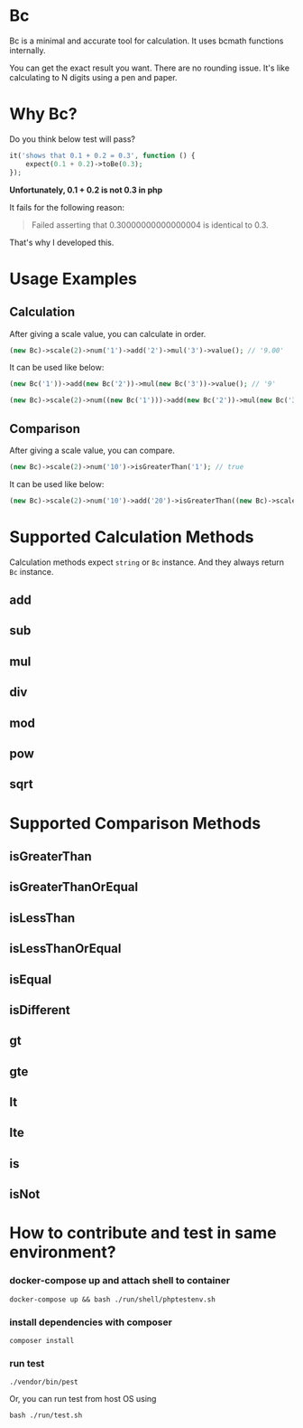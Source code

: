 # Bc

Bc is a minimal and accurate tool for calculation. It uses bcmath functions internally.

You can get the exact result you want. There are no rounding issue. It's like calculating to N digits using a pen and paper.

# Why Bc?

Do you think below test will pass?

```php
it('shows that 0.1 + 0.2 = 0.3', function () {
    expect(0.1 + 0.2)->toBe(0.3);
});
```

**Unfortunately, 0.1 + 0.2 is not 0.3 in php**

It fails for the following reason:

> Failed asserting that 0.30000000000000004 is identical to 0.3.

That's why I developed this.

# Usage Examples

## Calculation

After giving a scale value, you can calculate in order.

```php
(new Bc)->scale(2)->num('1')->add('2')->mul('3')->value(); // '9.00'
```

It can be used like below:

```php
(new Bc('1'))->add(new Bc('2'))->mul(new Bc('3'))->value(); // '9'
```

```php
(new Bc)->scale(2)->num((new Bc('1')))->add(new Bc('2'))->mul(new Bc('3'))->value(); // '9.00'
```

## Comparison

After giving a scale value, you can compare.

```php
(new Bc)->scale(2)->num('10')->isGreaterThan('1'); // true
```

It can be used like below:

```php
(new Bc)->scale(2)->num('10')->add('20')->isGreaterThan((new Bc)->scale(2)->num('1')->add('2')); // it returns true for '30.00' > '3.00'
```

# Supported Calculation Methods

Calculation methods expect `string` or `Bc` instance. And they always return `Bc` instance.

## add

## sub

## mul

## div

## mod

## pow

## sqrt

# Supported Comparison Methods

## isGreaterThan

## isGreaterThanOrEqual

## isLessThan

## isLessThanOrEqual

## isEqual

## isDifferent

## gt

## gte

## lt

## lte

## is

## isNot

# How to contribute and test in same environment?

### docker-compose up and attach shell to container

```
docker-compose up && bash ./run/shell/phptestenv.sh
```

### install dependencies with composer

```
composer install
```

### run test

```
./vendor/bin/pest
```

Or, you can run test from host OS using

```
bash ./run/test.sh
```